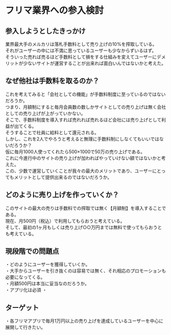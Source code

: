 # フリマ業界への参入検討

## 参入しようとしたきっかけ
業界最大手のメルカリは落札手数料として売り上げの10%を搾取している。  
それがユーザーの中には不満に思っているユーザーも少なからずいるはず。  
そういった売れば売るほど手数料として損をする仕組みを変えてユーザーにデメリットが少ないサイトが運営することが出来れば面白いんではないかと考えた。

## なぜ他社は手数料を取るのか？
これを考えてみると「会社としての機能」が手数料制度に至っているのではないだろうか。  
つまり、月額制にすると毎月会員数の数しかサイトとしての売り上げは無く会社としての売り上げが上がっていかない。  
そこで、手数料制度を導入すれば売れれば売れるほど会社には売り上げとして利益が出てくる。  
そうすることで社員に給料として還元される。  
しかし、これを2人でやろうと考えると無理に手数料制にしなくてもいいではないだろうか？  
仮に毎月1000人使ってくれたら500×1000で50万の売り上げである。  
これに今進行中のサイトの売り上げが加わればやっていけない額ではないかと考えた。  
この、少数で運営していくことが我々の最大のメリットであり、ユーザーにとってもメリットとして提供出来るのではないだろうか。

## どのように売り上げを作っていくか？
このサイトの最大の売りは手数料での搾取では無く【月額制】を導入することである。  
現在、月500円（税込）で利用してもらおうと考えている。  
そして、最初の1ヶ月もしくは売り上げ○○万円までは無料で使ってもらおうとも考えている。

## 現段階での問題点
・どのようにユーザーを獲得していくか。  
・大手からユーザーを引き抜くのは容易では無く、それ相応のプロモーションも必要になってくる。  
・月額500円は本当に妥当なのだろうか。  
・アプリ化は必須
・


## ターゲット
・各フリマアプリで毎月1万円以上の売り上げを達成しているユーザーを中心に展開して行きたい。  
